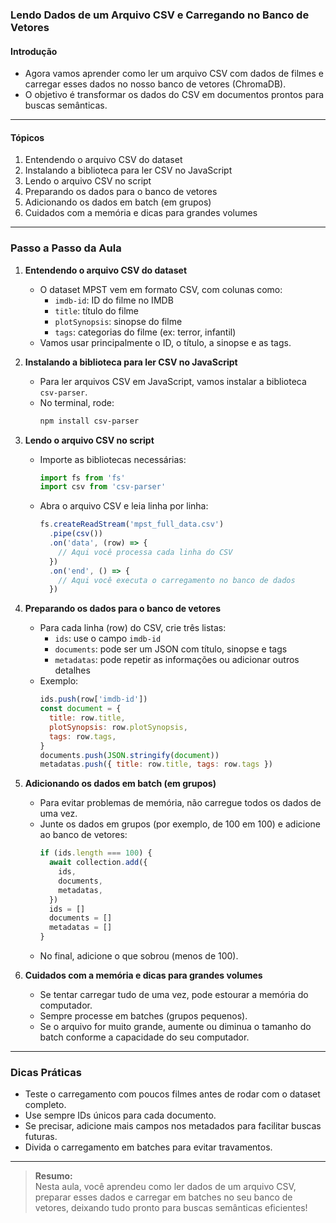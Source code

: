 ### **Lendo Dados de um Arquivo CSV e Carregando no Banco de Vetores**

#### Introdução

- Agora vamos aprender como ler um arquivo CSV com dados de filmes e carregar esses dados no nosso banco de vetores (ChromaDB).
- O objetivo é transformar os dados do CSV em documentos prontos para buscas semânticas.

---

#### Tópicos

1. Entendendo o arquivo CSV do dataset
2. Instalando a biblioteca para ler CSV no JavaScript
3. Lendo o arquivo CSV no script
4. Preparando os dados para o banco de vetores
5. Adicionando os dados em batch (em grupos)
6. Cuidados com a memória e dicas para grandes volumes

---

### Passo a Passo da Aula

1. **Entendendo o arquivo CSV do dataset**

   - O dataset MPST vem em formato CSV, com colunas como:
     - `imdb-id`: ID do filme no IMDB
     - `title`: título do filme
     - `plotSynopsis`: sinopse do filme
     - `tags`: categorias do filme (ex: terror, infantil)
   - Vamos usar principalmente o ID, o título, a sinopse e as tags.

2. **Instalando a biblioteca para ler CSV no JavaScript**

   - Para ler arquivos CSV em JavaScript, vamos instalar a biblioteca `csv-parser`.
   - No terminal, rode:
     ```sh
     npm install csv-parser
     ```

3. **Lendo o arquivo CSV no script**

   - Importe as bibliotecas necessárias:
     ```js
     import fs from 'fs'
     import csv from 'csv-parser'
     ```
   - Abra o arquivo CSV e leia linha por linha:
     ```js
     fs.createReadStream('mpst_full_data.csv')
       .pipe(csv())
       .on('data', (row) => {
         // Aqui você processa cada linha do CSV
       })
       .on('end', () => {
         // Aqui você executa o carregamento no banco de dados
       })
     ```

4. **Preparando os dados para o banco de vetores**

   - Para cada linha (row) do CSV, crie três listas:
     - `ids`: use o campo `imdb-id`
     - `documents`: pode ser um JSON com título, sinopse e tags
     - `metadatas`: pode repetir as informações ou adicionar outros detalhes
   - Exemplo:
     ```js
     ids.push(row['imdb-id'])
     const document = {
       title: row.title,
       plotSynopsis: row.plotSynopsis,
       tags: row.tags,
     }
     documents.push(JSON.stringify(document))
     metadatas.push({ title: row.title, tags: row.tags })
     ```

5. **Adicionando os dados em batch (em grupos)**

   - Para evitar problemas de memória, não carregue todos os dados de uma vez.
   - Junte os dados em grupos (por exemplo, de 100 em 100) e adicione ao banco de vetores:
     ```js
     if (ids.length === 100) {
       await collection.add({
         ids,
         documents,
         metadatas,
       })
       ids = []
       documents = []
       metadatas = []
     }
     ```
   - No final, adicione o que sobrou (menos de 100).

6. **Cuidados com a memória e dicas para grandes volumes**

   - Se tentar carregar tudo de uma vez, pode estourar a memória do computador.
   - Sempre processe em batches (grupos pequenos).
   - Se o arquivo for muito grande, aumente ou diminua o tamanho do batch conforme a capacidade do seu computador.

---

### Dicas Práticas

- Teste o carregamento com poucos filmes antes de rodar com o dataset completo.
- Use sempre IDs únicos para cada documento.
- Se precisar, adicione mais campos nos metadados para facilitar buscas futuras.
- Divida o carregamento em batches para evitar travamentos.

---

> **Resumo:**  
> Nesta aula, você aprendeu como ler dados de um arquivo CSV, preparar esses dados e carregar em batches no seu banco de vetores, deixando tudo pronto para buscas semânticas eficientes!
